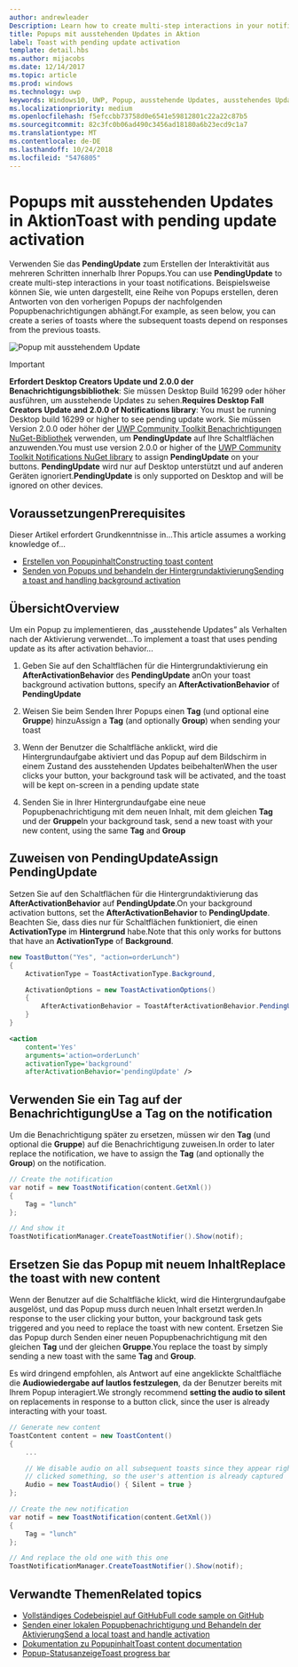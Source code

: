 ```yaml
---
author: andrewleader
Description: Learn how to create multi-step interactions in your notifications.
title: Popups mit ausstehenden Updates in Aktion
label: Toast with pending update activation
template: detail.hbs
ms.author: mijacobs
ms.date: 12/14/2017
ms.topic: article
ms.prod: windows
ms.technology: uwp
keywords: Windows10, UWP, Popup, ausstehende Updates, ausstehendes Update, Interaktivität aus mehreren Schritten, Interaktivitäten aus mehreren Schritten
ms.localizationpriority: medium
ms.openlocfilehash: f5efccbb73758d0e6541e59812801c22a22c87b5
ms.sourcegitcommit: 82c3fc0b06ad490c3456ad18180a6b23ecd9c1a7
ms.translationtype: MT
ms.contentlocale: de-DE
ms.lasthandoff: 10/24/2018
ms.locfileid: "5476805"
---
```

# <a name="toast-with-pending-update-activation"></a><span data-ttu-id="69302-103">Popups mit ausstehenden Updates in Aktion</span><span class="sxs-lookup"><span data-stu-id="69302-103">Toast with pending update activation</span></span>

<span data-ttu-id="69302-104">Verwenden Sie das **PendingUpdate** zum Erstellen der Interaktivität aus mehreren Schritten innerhalb Ihrer Popups.</span><span class="sxs-lookup"><span data-stu-id="69302-104">You can use **PendingUpdate** to create multi-step interactions in your toast notifications.</span></span> <span data-ttu-id="69302-105">Beispielsweise können Sie, wie unten dargestellt, eine Reihe von Popups erstellen, deren Antworten von den vorherigen Popups der nachfolgenden Popupbenachrichtigungen abhängt.</span><span class="sxs-lookup"><span data-stu-id="69302-105">For example, as seen below, you can create a series of toasts where the subsequent toasts depend on responses from the previous toasts.</span></span>

![Popup mit ausstehendem Update](images/toast-pendingupdate.gif)

> [!IMPORTANT]
> <span data-ttu-id="69302-107">**Erfordert Desktop Creators Update und 2.0.0 der Benachrichtigungsbibliothek**: Sie müssen Desktop Build 16299 oder höher ausführen, um ausstehende Updates zu sehen.</span><span class="sxs-lookup"><span data-stu-id="69302-107">**Requires Desktop Fall Creators Update and 2.0.0 of Notifications library**: You must be running Desktop build 16299 or higher to see pending update work.</span></span> <span data-ttu-id="69302-108">Sie müssen Version 2.0.0 oder höher der [UWP Community Toolkit Benachrichtigungen NuGet-Bibliothek](https://www.nuget.org/packages/Microsoft.Toolkit.Uwp.Notifications/) verwenden, um **PendingUpdate** auf Ihre Schaltflächen anzuwenden.</span><span class="sxs-lookup"><span data-stu-id="69302-108">You must use version 2.0.0 or higher of the [UWP Community Toolkit Notifications NuGet library](https://www.nuget.org/packages/Microsoft.Toolkit.Uwp.Notifications/) to assign **PendingUpdate** on your buttons.</span></span> <span data-ttu-id="69302-109">**PendingUpdate** wird nur auf Desktop unterstützt und auf anderen Geräten ignoriert.</span><span class="sxs-lookup"><span data-stu-id="69302-109">**PendingUpdate** is only supported on Desktop and will be ignored on other devices.</span></span>


## <a name="prerequisites"></a><span data-ttu-id="69302-110">Voraussetzungen</span><span class="sxs-lookup"><span data-stu-id="69302-110">Prerequisites</span></span>

<span data-ttu-id="69302-111">Dieser Artikel erfordert Grundkenntnisse in...</span><span class="sxs-lookup"><span data-stu-id="69302-111">This article assumes a working knowledge of...</span></span>

- [<span data-ttu-id="69302-112">Erstellen von Popupinhalt</span><span class="sxs-lookup"><span data-stu-id="69302-112">Constructing toast content</span></span>](adaptive-interactive-toasts.md)
- [<span data-ttu-id="69302-113">Senden von Popups und behandeln der Hintergrundaktivierung</span><span class="sxs-lookup"><span data-stu-id="69302-113">Sending a toast and handling background activation</span></span>](send-local-toast.md)


## <a name="overview"></a><span data-ttu-id="69302-114">Übersicht</span><span class="sxs-lookup"><span data-stu-id="69302-114">Overview</span></span>

<span data-ttu-id="69302-115">Um ein Popup zu implementieren, das „ausstehende Updates” als Verhalten nach der Aktivierung verwendet...</span><span class="sxs-lookup"><span data-stu-id="69302-115">To implement a toast that uses pending update as its after activation behavior...</span></span>

1. <span data-ttu-id="69302-116">Geben Sie auf den Schaltflächen für die Hintergrundaktivierung ein **AfterActivationBehavior** des **PendingUpdate** an</span><span class="sxs-lookup"><span data-stu-id="69302-116">On your toast background activation buttons, specify an **AfterActivationBehavior** of **PendingUpdate**</span></span>

2. <span data-ttu-id="69302-117">Weisen Sie beim Senden Ihrer Popups einen **Tag** (und optional eine **Gruppe**) hinzu</span><span class="sxs-lookup"><span data-stu-id="69302-117">Assign a **Tag** (and optionally **Group**) when sending your toast</span></span>

3. <span data-ttu-id="69302-118">Wenn der Benutzer die Schaltfläche anklickt, wird die Hintergrundaufgabe aktiviert und das Popup auf dem Bildschirm in einem Zustand des ausstehenden Updates beibehalten</span><span class="sxs-lookup"><span data-stu-id="69302-118">When the user clicks your button, your background task will be activated, and the toast will be kept on-screen in a pending update state</span></span>

4. <span data-ttu-id="69302-119">Senden Sie in Ihrer Hintergrundaufgabe eine neue Popupbenachrichtigung mit dem neuen Inhalt, mit dem gleichen **Tag** und der **Gruppe**</span><span class="sxs-lookup"><span data-stu-id="69302-119">In your background task, send a new toast with your new content, using the same **Tag** and **Group**</span></span>


## <a name="assign-pendingupdate"></a><span data-ttu-id="69302-120">Zuweisen von PendingUpdate</span><span class="sxs-lookup"><span data-stu-id="69302-120">Assign PendingUpdate</span></span>

<span data-ttu-id="69302-121">Setzen Sie auf den Schaltflächen für die Hintergrundaktivierung das **AfterActivationBehavior** auf **PendingUpdate**.</span><span class="sxs-lookup"><span data-stu-id="69302-121">On your background activation buttons, set the **AfterActivationBehavior** to **PendingUpdate**.</span></span> <span data-ttu-id="69302-122">Beachten Sie, dass dies nur für Schaltflächen funktioniert, die einen **ActivationType** im **Hintergrund** habe.</span><span class="sxs-lookup"><span data-stu-id="69302-122">Note that this only works for buttons that have an **ActivationType** of **Background**.</span></span>

```csharp
new ToastButton("Yes", "action=orderLunch")
{
    ActivationType = ToastActivationType.Background,

    ActivationOptions = new ToastActivationOptions()
    {
        AfterActivationBehavior = ToastAfterActivationBehavior.PendingUpdate
    }
}
```

```xml
<action
    content='Yes'
    arguments='action=orderLunch'
    activationType='background'
    afterActivationBehavior='pendingUpdate' />
```


## <a name="use-a-tag-on-the-notification"></a><span data-ttu-id="69302-123">Verwenden Sie ein Tag auf der Benachrichtigung</span><span class="sxs-lookup"><span data-stu-id="69302-123">Use a Tag on the notification</span></span>

<span data-ttu-id="69302-124">Um die Benachrichtigung später zu ersetzen, müssen wir den **Tag** (und optional die **Gruppe**) auf die Benachrichtigung zuweisen.</span><span class="sxs-lookup"><span data-stu-id="69302-124">In order to later replace the notification, we have to assign the **Tag** (and optionally the **Group**) on the notification.</span></span>

```csharp
// Create the notification
var notif = new ToastNotification(content.GetXml())
{
    Tag = "lunch"
};

// And show it
ToastNotificationManager.CreateToastNotifier().Show(notif);
```


## <a name="replace-the-toast-with-new-content"></a><span data-ttu-id="69302-125">Ersetzen Sie das Popup mit neuem Inhalt</span><span class="sxs-lookup"><span data-stu-id="69302-125">Replace the toast with new content</span></span>

<span data-ttu-id="69302-126">Wenn der Benutzer auf die Schaltfläche klickt, wird die Hintergrundaufgabe ausgelöst, und das Popup muss durch neuen Inhalt ersetzt werden.</span><span class="sxs-lookup"><span data-stu-id="69302-126">In response to the user clicking your button, your background task gets triggered and you need to replace the toast with new content.</span></span> <span data-ttu-id="69302-127">Ersetzen Sie das Popup durch Senden einer neuen Popupbenachrichtigung mit den gleichen **Tag** und der gleichen **Gruppe**.</span><span class="sxs-lookup"><span data-stu-id="69302-127">You replace the toast by simply sending a new toast with the same **Tag** and **Group**.</span></span>

<span data-ttu-id="69302-128">Es wird dringend empfohlen, als Antwort auf eine angeklickte Schaltfläche die **Audiowiedergabe auf lautlos festzulegen**, da der Benutzer bereits mit Ihrem Popup interagiert.</span><span class="sxs-lookup"><span data-stu-id="69302-128">We strongly recommend **setting the audio to silent** on replacements in response to a button click, since the user is already interacting with your toast.</span></span>

```csharp
// Generate new content
ToastContent content = new ToastContent()
{
    ...

    // We disable audio on all subsequent toasts since they appear right after the user
    // clicked something, so the user's attention is already captured
    Audio = new ToastAudio() { Silent = true }
};

// Create the new notification
var notif = new ToastNotification(content.GetXml())
{
    Tag = "lunch"
};

// And replace the old one with this one
ToastNotificationManager.CreateToastNotifier().Show(notif);
```


## <a name="related-topics"></a><span data-ttu-id="69302-129">Verwandte Themen</span><span class="sxs-lookup"><span data-stu-id="69302-129">Related topics</span></span>

- [<span data-ttu-id="69302-130">Vollständiges Codebeispiel auf GitHub</span><span class="sxs-lookup"><span data-stu-id="69302-130">Full code sample on GitHub</span></span>](https://github.com/WindowsNotifications/quickstart-toast-pending-update)
- [<span data-ttu-id="69302-131">Senden einer lokalen Popupbenachrichtigung und Behandeln der Aktivierung</span><span class="sxs-lookup"><span data-stu-id="69302-131">Send a local toast and handle activation</span></span>](send-local-toast.md)
- [<span data-ttu-id="69302-132">Dokumentation zu Popupinhalt</span><span class="sxs-lookup"><span data-stu-id="69302-132">Toast content documentation</span></span>](adaptive-interactive-toasts.md)
- [<span data-ttu-id="69302-133">Popup-Statusanzeige</span><span class="sxs-lookup"><span data-stu-id="69302-133">Toast progress bar</span></span>](toast-progress-bar.md)